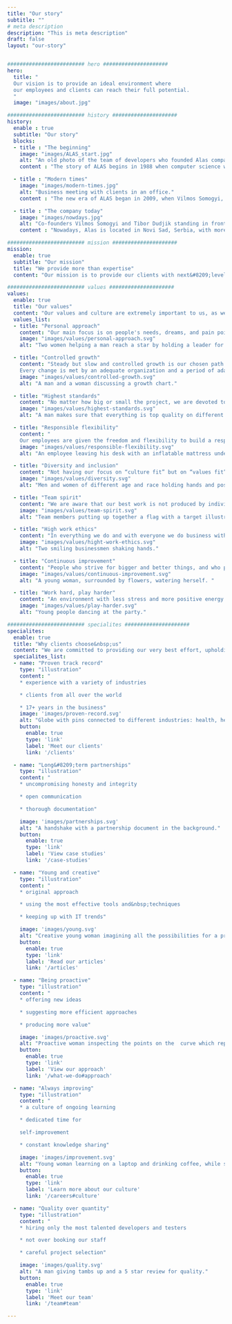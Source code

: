 ```yaml
---
title: "Our story"
subtitle: ""
# meta description
description: "This is meta description"
draft: false
layout: "our-story"


######################### hero #####################
hero:
  title: "
  Our vision is to provide an ideal environment where
  our employees and clients can reach their full potential.
  "
  image: "images/about.jpg"

######################### history #####################
history:
  enable : true
  subtitle: "Our story"
  blocks:
  - title : "The beginning"
    image: "images/ALAS_start.jpg"
    alt: "An old photo of the team of developers who founded Alas company."
    content : "The story of ALAS begins in 1988 when computer science was just finding its footing in Serbia. Sandor Somogyi and Dragan Nedeljkovic, the advocates of the application of computer technology, have joined forces with some of the most important IT developers in Zrenjanin, and founded the company that has become the symbol of change, a synonym of modern times, and the correct way of incorporating and developing information technologies in large agricultural and manufacturing&nbsp;systems."

  - title : "Modern times"
    image: "images/modern-times.jpg"
    alt: "Business meeting with clients in an office."
    content : "The new era of ALAS began in 2009, when Vilmos Somogyi, Sandor's son, took over as the CEO. Together with Tibor Dudjik, they shifted the company's focus to outsourcing IT services while upholding the primary ideology of finding the best way to integrate the most recent information technologies into all industries, prioritizing quality, and fostering a welcoming workplace environment for them and their&nbsp;coworkers."

  - title : "The company today"
    image: "images/nowdays.jpg"
    alt: "Co-founders Vilmos Somogyi and Tibor Dudjik standing in front of the new Alas logo and company values mural on the wall."
    content : "Nowadays, Alas is located in Novi Sad, Serbia, with more than [60 experts](/team) from different fields on board. Although the company has significantly grown, it has still kept its non&#8209;corporate, people&#8209;focused approach, home&#8209;like atmosphere, and family values at its core. We have [clients from all over the world](/clients) thanks to our enthusiasm for innovation and dedication to quality. With our knowledge and experience, we successfully handle even the most demanding projects in the financial, accounting, and healthcare sectors - fields with zero tolerance for&nbsp;errors."

######################### mission #####################
mission:
  enable: true
  subtitle: "Our mission"
  title: "We provide more than expertise"
  content: "Our mission is to provide our clients with next&#8209;level service, which includes not just deep domain expertise, but also a sense of ownership and responsibility. We cultivate a culture of loyal and committed colleagues who care and are cared&nbsp;for."

######################### values #####################
values:
  enable: true
  title: "Our values"
  content: "Our values and culture are extremely important to us, as we believe that only an environment that is supportive and collaborative can help us accomplish our&nbsp;maximum."
  values_list:
  - title: "Personal approach"
    content: "Our main focus is on people's needs, dreams, and pain points. They guide us as we try to solve their problems, offer advice, set the direction, and create the optimal work&nbsp;model."
    image: "images/values/personal-approach.svg"
    alt: "Two women helping a man reach a star by holding a leader for him."

  - title: "Controlled growth"
    content: "Steady but slow and controlled growth is our chosen path.
    Every change is met by an adequate organization and a period of adaptation, taking care that the quality of work is not&nbsp;affected."
    image: "images/values/controlled-growth.svg"
    alt: "A man and a woman discussing a growth chart."

  - title: "Highest standards"
    content: "No matter how big or small the project, we are devoted to giving our very best, maintaining rigorous standards, and holding ourselves accountable for the results. We take great care to fully grasp our client's needs and see the whole&nbsp;picture."
    image: "images/values/highest-standards.svg"
    alt: "A man makes sure that everything is top quality on different devices and gives a quality quarantee."

  - title: "Responsible flexibility"
    content: "
    Our employees are given the freedom and flexibility to build a responsible work&#8209;life model that reflects the needs of their unique lifestyles while still enabling them to achieve maximum&nbsp;productivity."
    image: "images/values/responsible-flexibility.svg"
    alt: "An employee leaving his desk with an inflatable mattress under his arm and going to the beach."

  - title: "Diversity and inclusion"
    content: "Not having our focus on “culture fit” but on “values fit” and “culture contribution” helps us hire people who share our goals, not necessarily our viewpoints or backgrounds. Our philosophy is that bringing your authentic self to work, helps build a vibrant community that can move&nbsp;mountains."
    image: "images/values/diversity.svg"
    alt: "Men and women of different age and race holding hands and posing for a photo."

  - title: "Team spirit"
    content: "We are aware that our best work is not produced by individuals but by collaboration, dependability of each member, putting “us” before “me”, selfless knowledge sharing, everyday encouragement, and support. We thrive in a positive environment where everybody’s heard and understood."
    image: "images/values/team-spirit.svg"
    alt: "Team members putting up together a flag with a target illustration on it."

  - title: "High work ethics"
    content: "In everything we do and with everyone we do business with, we act with uncompromising honesty and integrity. This specifically means transparent communication, respecting deadlines and budgets, being upfront when errors occur, and taking ownership of everything we&nbsp;do."
    image: "images/values/hight-work-ethics.svg"
    alt: "Two smiling businessmen shaking hands."

  - title: "Continuous improvement"
    content: "People who strive for bigger and better things, and who put extra effort into their individual growth are very precious to us. We are here to guide them on their road to success, empower them to reach their full potential, and shift to a growth&nbsp;mindset."
    image: "images/values/continuous-improvement.svg"
    alt: "A young woman, surrounded by flowers, watering herself. "

  - title: "Work hard, play harder"
    content: "An environment with less stress and more positive energy is what we all strive for. Alas is about giving everybody their space and a distraction&#8209;free environment, as well as opportunities for fun, relaxation, and&nbsp;socializing."
    image: "images/values/play-harder.svg"
    alt: "Young people dancing at the party."

######################### specialites #####################
specialites:
  enable: true
  title: "Why clients choose&nbsp;us"
  content: "We are committed to providing our very best effort, upholding rigorous standards, and accepting responsibility for the outcomes, regardless of how big or small the project&nbsp;is."
  specialites_list:
  - name: "Proven track record"
    type: "illustration"
    content: "
    * experience with a variety of industries

    * clients from all over the world

    * 17+ years in the business"
    image: 'images/proven-record.svg'
    alt: "Globe with pins connected to different industries: health, healthcare, airplane transport, data analytics, e-learning, manufacturing, finances, and telecommunication."
    button:
      enable: true
      type: 'link'
      label: 'Meet our clients'
      link: '/clients'

  - name: "Long&#8209;term partnerships"
    type: "illustration"
    content: "
    * uncompromising honesty and integrity

    * open communication

    * thorough documentation"

    image: 'images/partnerships.svg'
    alt: "A handshake with a partnership document in the background."
    button:
      enable: true
      type: 'link'
      label: 'View case studies'
      link: '/case-studies'

  - name: "Young and creative"
    type: "illustration"
    content: "
    * original approach

    * using the most effective tools and&nbsp;techniques

    * keeping up with IT trends"

    image: 'images/young.svg'
    alt: "Creative young woman imagining all the possibilities for a product: new ideas, processes, people, marketing and lounching."
    button:
      enable: true
      type: 'link'
      label: 'Read our articles'
      link: '/articles'

  - name: "Being proactive"
    type: "illustration"
    content: "
    * offering new ideas

    * suggesting more efficient approaches

    * producing more value"

    image: 'images/proactive.svg'
    alt: "Proactive woman inspecting the points on the  curve which represents a process."
    button:
      enable: true
      type: 'link'
      label: 'View our approach'
      link: '/what-we-do#approach'

  - name: "Always improving"
    type: "illustration"
    content: "
    * a culture of ongoing learning

    * dedicated time for

    self-improvement

    * constant knowledge sharing"

    image: 'images/improvement.svg'
    alt: "Young woman learning on a laptop and drinking coffee, while sitting on a stack of books."
    button:
      enable: true
      type: 'link'
      label: 'Learn more about our culture'
      link: '/careers#culture'

  - name: "Quality over quantity"
    type: "illustration"
    content: "
    * hiring only the most talented developers and testers

    * not over booking our staff

    * careful project selection"

    image: 'images/quality.svg'
    alt: "A man giving tambs up and a 5 star review for quality."
    button:
      enable: true
      type: 'link'
      label: 'Meet our team'
      link: '/team#team'

---
```

